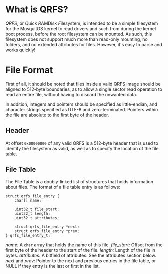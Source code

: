 # What is QRFS?
*QRFS*, or *Q*uick *R*AMDisk *F*ile*s*ystem, is intended to be a simple filesystem for the MosquitOS kernel to read drivers and such from during the kernel boot process, before the root filesystem can be mounted. As such, this filesystem does not support much more than read-only mounting, no folders, and no extended attributes for files. However, it's easy to parse and works quickly!

# File Format
First of all, it should be noted that files inside a valid QRFS image should be aligned to 512-byte boundaries, as to allow a single sector read operation to read an entire file, without having to discard the unwanted data.

In addition, integers and pointers should be specified as little-endian, and character strings specified as UTF-8 and zero-terminated. Pointers within the file are absolute to the first byte of the header.

## Header
At offset `0x00000000` of any valid QRFS is a 512-byte header that is used to identify the filesystem as valid, as well as to specify the location of the file table. 

## File Table
The File Table is a doubly-linked list of structures that holds information about files. The format of a file table entry is as follows:

	struct qrfs_file_entry {
		char[] name;

		uint32_t file_start;
		uint32_t length;
		uint32_t attributes;

		struct qrfs_file_entry *next;
		struct qrfs_file_entry *prev;
	} qrfs_file_entry_t;

*name:* A `char` array that holds the name of this file.
*file_start:* Offset from the first byte of the header to the start of the file.
*length:* Length of the file in bytes.
*attributes:* A bitfield of attributes. See the attributes section below.
*next* and *prev:* Pointer to the next and previous entries in the file table, or NULL if they entry is the last or first in the list.